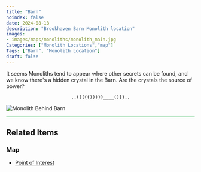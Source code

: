 ```yaml
---
title: "Barn"
noindex: false
date: 2024-08-18
description: "Brookhaven Barn Monolith location"
images:
- images/maps/monoliths/monolith_main.jpg
Categories: ["Monolith Locations","map"]
Tags: ["Barn", "Monolith Location"]
draft: false
--- 
```


It seems Monoliths tend to appear where other secrets can be found, and we know there's a hidden crystal in the Barn. Are the crystals the source of power?

<center><span class="copy-to-clipboard" style="align: center"><code class="copy-to-clipboard-code" data-code="..((({{)))}}____(){}..">..((({{)))}}____(){}..</code></span></center>

![Monolith Behind Barn](/images/maps/monoliths/monolith_main.jpg?width=400px)

<hr style="background-color: #28b44c" size=8>

## Related Items

### Map

- [Point of Interest](/map/poi/barn/)